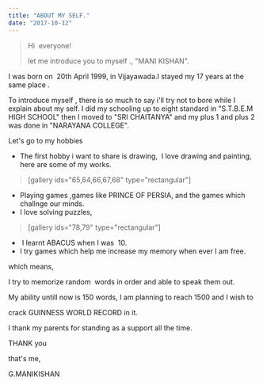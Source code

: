 ```yaml
---
title: "ABOUT MY SELF."
date: "2017-10-12"
---
```


> Hi  everyone!
> 
> let me introduce you to myself ., "MANI KISHAN".

I was born on  20th April 1999, in Vijayawada.I stayed my 17 years at the same place .

To introduce myself , there is so much to say i'll try not to bore while I explain about my self. I did my schooling up to eight standard in "S.T.B.E.M HIGH SCHOOL" then I moved to "SRI CHAITANYA" and my plus 1 and plus 2 was done in "NARAYANA COLLEGE".

Let's go to my hobbies

- The first hobby i want to share is drawing,  I love drawing and painting, here are some of my works.

> \[gallery ids="65,64,66,67,68" type="rectangular"\]

- Playing games ,games like PRINCE OF PERSIA, and the games which challnge our minds.
- I love solving puzzles,

> \[gallery ids="78,79" type="rectangular"\]

-  I learnt ABACUS when I was  10.
- I try games which help me increase my memory when ever I am free.

which means,

I try to memorize random  words in order and able to speak them out.

My ability untill now is 150 words, I am planning to reach 1500 and I wish to

crack GUINNESS WORLD RECORD in it.

I thank my parents for standing as a support all the time.

THANK you

that's me,

G.MANIKISHAN
